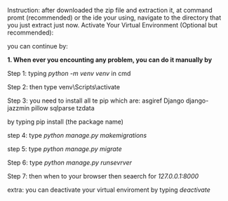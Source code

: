 Instruction:
after downloaded the zip file and extraction it, at command promt (recommended) or the ide your using, navigate to the directory that you just extract just now.
Activate Your Virtual Environment (Optional but recommended):

you can continue by:
  
**1. When ever you encounting any problem, you can do it manually by**

Step 1: typing _python -m venv venv_ in cmd

Step 2: then type venv\Scripts\activate

Step 3: you need to install all te pip which are:
      asgiref
      Django
      django-jazzmin
      pillow
      sqlparse
      tzdata

  by typing pip install (the package name)

step 4: type _python manage.py makemigrations_

step 5: type _python manage.py migrate_

Step 6: type _python manage.py runsevrver_

Step 7: then when to your browser then seaerch for _127.0.0.1:8000_




extra: you can deactivate your virtual enviroment by typing _deactivate_
